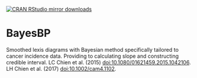 [![CRAN RStudio mirror downloads](https://cranlogs.r-pkg.org/badges/grand-total/BayesBP?color=blue)](https://r-pkg.org/pkg/BayesBP)
# BayesBP
Smoothed lexis diagrams with Bayesian method specifically tailored to cancer incidence data. Providing to calculating slope and constructing credible interval.
LC Chien et al. (2015) <doi:10.1080/01621459.2015.1042106>. 
LH Chien et al. (2017) <doi:10.1002/cam4.1102>.


